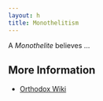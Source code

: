 ```yaml
---
layout: h
title: Monothelitism
---
```

A _Monothelite_ believes &hellip;

## More Information
- [Orthodox Wiki](https://orthodoxwiki.org/Monothelitism)
